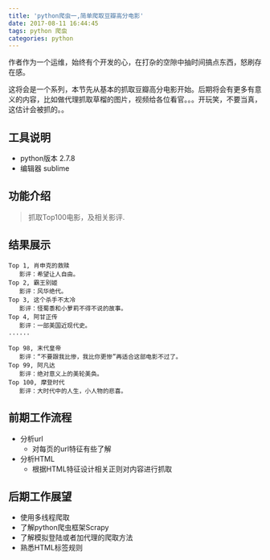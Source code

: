 ```yaml
---
title: 'python爬虫一,简单爬取豆瓣高分电影'
date: 2017-08-11 16:44:45
tags: python 爬虫
categories: python 
---
```


作者作为一个运维，始终有个开发的心，在打杂的空隙中抽时间搞点东西，怒刷存在感。

这将会是一个系列，本节先从基本的抓取豆瓣高分电影开始。后期将会有更多有意义的内容，比如做代理抓取草榴的图片，视频给各位看官。。。开玩笑，不要当真，这估计会被抓的。。

## 工具说明

- python版本 2.7.8
- 编辑器 sublime

## 功能介绍
> 抓取Top100电影，及相关影评.

## 结果展示

```
Top 1, 肖申克的救赎
   影评：希望让人自由。
Top 2, 霸王别姬
   影评：风华绝代。
Top 3, 这个杀手不太冷
   影评：怪蜀黍和小萝莉不得不说的故事。
Top 4, 阿甘正传
   影评：一部美国近现代史。
......

Top 98, 末代皇帝
   影评：“不要跟我比惨，我比你更惨”再适合这部电影不过了。
Top 99, 阿凡达
   影评：绝对意义上的美轮美奂。
Top 100, 摩登时代
   影评：大时代中的人生，小人物的悲喜。
```

## 前期工作流程

- 分析url
    + 对每页的url特征有些了解
- 分析HTML 
    + 根据HTML特征设计相关正则对内容进行抓取

## 后期工作展望

- 使用多线程爬取 
- 了解python爬虫框架Scrapy
- 了解模拟登陆或者加代理的爬取方法
- 熟悉HTML标签规则



